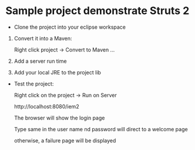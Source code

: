# Sample project demonstrate Struts 2 

- Clone the project into your eclipse workspace

1.	Convert it into a Maven:

	Right click project -> Convert to Maven ...

2.  Add a server run time

3.	Add your local JRE to the project lib

- Test the project:
	
	Right click on the project -> Run on Server 
	
	http://localhost:8080/iem2
	
	The browser will show the login page
	
	Type same in the user name nd password will direct to a welcome page
	
	otherwise, a failure page will be displayed
	